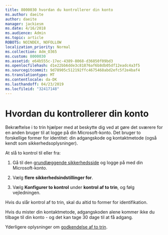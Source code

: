 ```yaml
---
title: 8000030 hvordan du kontrollerer din konto
ms.author: daeite
author: daeite
manager: jackiesm
ms.date: 4/16/2018
ms.audience: Admin
ms.topic: article
ROBOTS: NOINDEX, NOFOLLOW
localization_priority: Normal
ms.collection: Adm_O365
ms.custom: 8000030
ms.assetid: e64b555c-17ec-4389-8068-d36850f09bd3
ms.openlocfilehash: d1e22bb6dde3c81876af6b8db05df12eadc4a3f5
ms.sourcegitcommit: 9d78905c512192ffc4675468abd2efc5f2e4baf4
ms.translationtype: MT
ms.contentlocale: da-DK
ms.lasthandoff: 04/23/2019
ms.locfileid: "32417148"
---
```

# <a name="how-to-verify-your-account"></a>Hvordan du kontrollerer din konto

Bekræftelse i to trin hjælper med at beskytte dig ved at gøre det sværere for en anden bruger til at logge på din Microsoft-konto. Det bruger to forskellige former for identitet: din adgangskode og kontaktmetode (også kendt som sikkerhedsoplysninger). 
  
At slå to kontrol til eller fra:
  
1. Gå til den [grundlæggende sikkerhedsside](https://go.microsoft.com/fwlink/?linkid=842325) og logge på med din Microsoft-konto. 
    
2. Vælg **flere sikkerhedsindstillinger for**. 
    
3. Vælg **Konfigurer to kontrol** under **kontrol af to trin**, og følg vejledningen. 
    
Hvis du slår kontrol af to trin, skal du altid to former for identifikation.
  
Hvis du mister din kontaktmetode, adgangskoden alene kommer ikke du tilbage til din konto - og det kan tage 30 dage til at få adgang. 
  
Yderligere oplysninger om [godkendelse af to trin](https://go.microsoft.com/fwlink/?linkid=872270).
  

